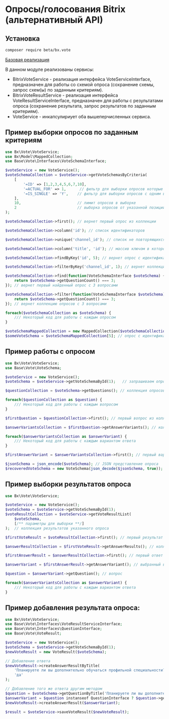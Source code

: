 # Опросы/голосования Bitrix (альтернативный API)

## Установка

```bash
composer require beta/bx.vote
```

[Базовая реализация](https://github.com/beta-eto-code/base.vote)

В данном модуле реализованы сервисы:

* BitrixVoteService - реализация интерфейса VoteServiceInterface, предназначен для работы со схемой опроса (сохранение схемы, запрос схем(ы) по заданным критериям).
* BitrixVoteResultService - реализация интерфейса VoteResultServiceInterface, предназначен для работы с результатами опроса (сохранение результата, запрос результатов по заданным критериям).
* VoteService - инкапсулириует оба вышеперчисленных сервиса.

## Пример выборки опросов по заданным критериям

```php
use Bx\Vote\VoteService;
use Bx\Model\MappedCollection;
use Base\Vote\Interfaces\VoteSchemaInterface;

$voteService = new VoteService();
$voteSchemaCollection = $voteService->getVoteSchemasByCriteria(
    [
        '=ID' => [1,2,3,4,5,6,7,10],
        '=ACTUAL_FOR' => 1,      // фильтр для выборки опросов которые не были пройдены пользователем с идентификатором 1
        '=IS_SINGLE' => 'Y',    // фильтр для выборки опросов с одним вопросом
    ],
    10,                         // лимит опросов в выборке
    2                           // выборка опросов от указанной позиции
);

$voteSchemaCollection->first(); // вернет первый опрос из коллекции

$voteSchemaCollection->column('id'); // список идентификаторов

$voteSchemaCollection->unique('channel_id'); // список не повторяющихся значений (групп оросов)

$voteSchemaCollection->column('title', 'id'); // массив ключом в котором выступает идентификатор опроса а значением название

$voteSchemaCollection->findByKey('id', 5); // вернет опрос с идентификатором 5

$voteSchemaCollection->filterByKey('channel_id', 1); // вернет коллекцию опросов из группы с идентификатором 1

$voteSchemaCollection->find(function(VoteSchemaInterface $voteSchema) {
    return $voteSchema->getQuestionCount() === 3;
}); // вернет первый найденный опрос с 3 вопросами

$voteSchemaCollection->filter(function(VoteSchemaInterface $voteSchema) {
    return $voteSchema->getQuestionCount() === 3;
}); // вернет коллекцию опросов с 3 вопросами

foreach($voteSchemaCollection as $voteSchema) {
    /// Некоторый код для работы с каждым опросом
}

$voteSchemaMappedCollection = new MappedCollection($voteSchemaCollection, 'id'); // создаем коллекцию у которой в роли ключей выступают идентификаторы опросов
$someVoteSchema = $voteSchemaMappedCollection[5]; // опрос с идентификатором 5
```

## Пример работы с опросом

```php
use Bx\Vote\VoteService;
use Base\Vote\VoteSchema;

$voteService = new VoteService();
$voteSchema = $voteService->getVoteSchemaById(1);   // запрашиваем опрос по идентификатору

$questionCollection = $voteSchema->getQuestions(); // коллекция опросов

foreach($questionCollection as $question) {
    /// Некоторый код для работы с каждым вопросом
}

$firstQuestion = $questionCollection->first(); // первый вопрос из коллекции

$answerVariantsCollection = $firstQuestion->getAnswerVariants(); // коллекция вариантов ответа

foreach($answerVariantsCollection as $answerVariant) {
    /// Некоторый код для работы с каждым вариантом ответа
}

$firstAnswerVariant = $answerVariantsCollection->first(); // первый вариант ответа из коллекции

$jsonSchema = json_encode($voteSchema); // JSON представление опроса
$recoveredVoteSchema = new VoteSchema(json_decode($jsonSchema, true)); // собираем объект опроса из JSON представления
```

## Пример выборки результатов опроса

```php
use Bx\Vote\VoteService;

$voteService = new VoteService();
$voteSchema = $voteService->getVoteSchemaById(1); 
$voteResultCollection = $voteService->getVoteResultList(
    $voteSchema, 
    [/** параметры для выборки **/]
);  // коллекция результатов указанного опроса

$firstVoteResult = $voteResultCollection->first(); // первый результат опроса из коллекции

$answerResultCollection = $firstVoteResult->getAnswerResults(); // коллекция ответов на вопросы

$firstAnswerResult = $answerResultCollection->first(); // первый ответ из коллекции

$answerVariant = $firstAnswerResult->getAnswerVariant(); // выбранный вариант ответа на вопрос

$question = $answerVariant->getQuestion(); // вопрос

foreach($answerVariantsCollection as $answerVariant) {
    /// Некоторый код для работы с каждым вариантом ответа
}
```

## Пример добавления результата опроса:

```php
use Bx\Vote\VoteService;
use Base\Vote\Interfaces\VoteResultServiceInterface;
use Base\Vote\Interfaces\QuestionInterface;
use Base\Vote\VoteResult;

$voteService = new VoteService();
$voteSchema = $voteService->getVoteSchemaById(1);
$newVoteResult = new VoteResult($voteSchema);

// Добавление ответа
$newVoteResult->createAnswerResultByTitle(
    'Планируете ли вы дополнительно обучаться профильной специальности?', 
    'да'
);

// Добавление того же ответа другим методом
$question = $voteSchema->getQuestionByTitle('Планируете ли вы дополнительно обучаться профильной специальности?');
$answerVariant = $question instanseof QuestionInterface ? $question->getAnswerVariantByTitle('да') : null;
$newVoteResult->createAnswerResult($answerVariant);

$result = $voteService->saveVoteResult($newVoteResult);
```